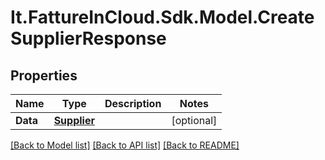 # It.FattureInCloud.Sdk.Model.CreateSupplierResponse

## Properties

Name | Type | Description | Notes
------------ | ------------- | ------------- | -------------
**Data** | [**Supplier**](Supplier.md) |  | [optional] 

[[Back to Model list]](../../README.md#documentation-for-models) [[Back to API list]](../../README.md#documentation-for-api-endpoints) [[Back to README]](../../README.md)

